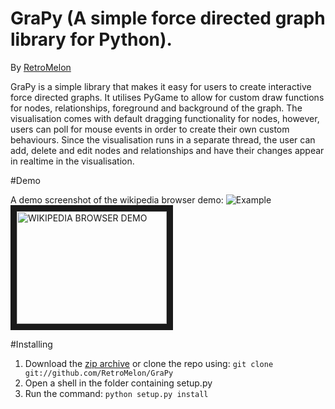GraPy (A simple force directed graph library for Python).
====================
By [RetroMelon](https://github.com/RetroMelon)

GraPy is a simple library that makes it easy for users to create interactive force directed graphs. It utilises PyGame to allow for custom draw functions for nodes, relationships, foreground and background of the graph. The visualisation comes with default dragging functionality for nodes, however, users can poll for mouse events in order to create their own custom behaviours. Since the visualisation runs in a separate thread, the user can add, delete and edit nodes and relationships and have their changes appear in realtime in the visualisation.

#Demo

A demo screenshot of the wikipedia browser demo:
![Example](https://github.com/RetroMelon/GraPy/blob/master/docs/Wikipedia%20Browser.png)
<img src="https://github.com/RetroMelon/GraPy/blob/master/docs/Wikipedia%20Browser.png" 
alt="WIKIPEDIA BROWSER DEMO" width="240" height="180" border="10" />


#Installing

1. Download the [zip archive](https://github.com/RetroMelon/GraPy/archive/master.zip) or clone the repo using: ```git clone git://github.com/RetroMelon/GraPy```
2. Open a shell in the folder containing setup.py
3. Run the command:
    ```python setup.py install```

